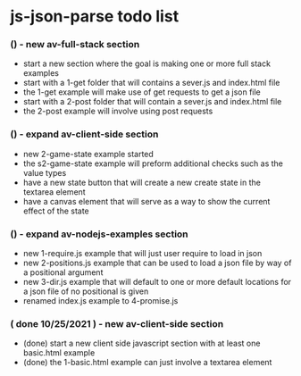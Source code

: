 # js-json-parse todo list

### () - new av-full-stack section
* start a new section where the goal is making one or more full stack examples
* start with a 1-get folder that will contains a sever.js and index.html file
* the 1-get example will make use of get requests to get a json file
* start with a 2-post folder that will contain a sever.js and index.html file
* the 2-post example will involve using post requests

### () - expand av-client-side section
* new 2-game-state example started
* the s2-game-state example will preform additional checks such as the value types
* have a new state button that will create a new create state in the textarea element
* have a canvas element that will serve as a way to show the current effect of the state

### () - expand av-nodejs-examples section
* new 1-require.js example that will just user require to load in json
* new 2-positions.js example that can be used to load a json file by way of a positional argument
* new 3-dir.js example that will default to one or more default locations for a json file of no positional is given
* renamed index.js example to 4-promise.js

### ( done 10/25/2021 ) - new av-client-side section
* (done) start a new client side javascript section with at least one basic.html example
* (done) the 1-basic.html example can just involve a textarea element